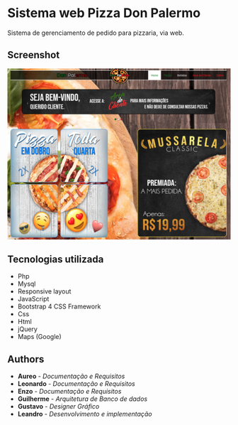 # Sistema web Pizza Don Palermo

Sistema de gerenciamento de pedido para pizzaria, via web.

## Screenshot
![pizza](./screen-shot/screen-main.png)

## Tecnologias utilizada
* Php
* Mysql
* Responsive layout
* JavaScript
* Bootstrap 4 CSS Framework
* Css
* Html
* jQuery
* Maps (Google)

## Authors

* **Aureo** - *Documentação e Requisitos*
* **Leonardo** - *Documentação e Requisitos*
* **Enzo** - *Documentação e Requisitos*
* **Guilherme** - *Arquitetura de Banco de dados*
* **Gustavo** - *Designer Gráfico*
* **Leandro** - *Desenvolvimento e implementação*
